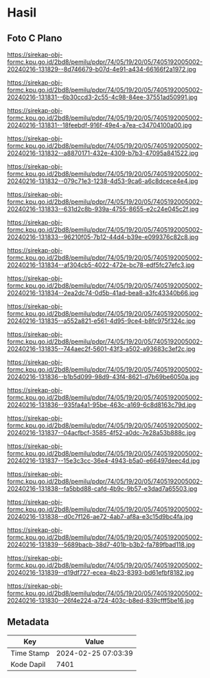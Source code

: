 # Hasil

## Foto C Plano

https://sirekap-obj-formc.kpu.go.id/2bd8/pemilu/pdpr/74/05/19/20/05/7405192005002-20240216-131829--8d746679-b07d-4e91-a434-66166f2a1972.jpg

https://sirekap-obj-formc.kpu.go.id/2bd8/pemilu/pdpr/74/05/19/20/05/7405192005002-20240216-131831--6b30ccd3-2c55-4c98-84ee-37551ad50991.jpg

https://sirekap-obj-formc.kpu.go.id/2bd8/pemilu/pdpr/74/05/19/20/05/7405192005002-20240216-131831--18feebdf-916f-49e4-a7ea-c34704100a00.jpg

https://sirekap-obj-formc.kpu.go.id/2bd8/pemilu/pdpr/74/05/19/20/05/7405192005002-20240216-131832--a8870171-432e-4309-b7b3-47095a841522.jpg

https://sirekap-obj-formc.kpu.go.id/2bd8/pemilu/pdpr/74/05/19/20/05/7405192005002-20240216-131832--079c71e3-1238-4d53-9ca6-a6c8dcece4e4.jpg

https://sirekap-obj-formc.kpu.go.id/2bd8/pemilu/pdpr/74/05/19/20/05/7405192005002-20240216-131833--631d2c8b-939a-4755-8655-e2c24e045c2f.jpg

https://sirekap-obj-formc.kpu.go.id/2bd8/pemilu/pdpr/74/05/19/20/05/7405192005002-20240216-131833--96210f05-7b12-44d4-b39e-e099376c82c8.jpg

https://sirekap-obj-formc.kpu.go.id/2bd8/pemilu/pdpr/74/05/19/20/05/7405192005002-20240216-131834--af304cb5-4022-472e-bc78-edf5fc27efc3.jpg

https://sirekap-obj-formc.kpu.go.id/2bd8/pemilu/pdpr/74/05/19/20/05/7405192005002-20240216-131834--2ea2dc74-0d5b-41ad-bea8-a3fc43340b66.jpg

https://sirekap-obj-formc.kpu.go.id/2bd8/pemilu/pdpr/74/05/19/20/05/7405192005002-20240216-131835--a552a821-e561-4d95-9ce4-b8fc975f324c.jpg

https://sirekap-obj-formc.kpu.go.id/2bd8/pemilu/pdpr/74/05/19/20/05/7405192005002-20240216-131835--744aec2f-5601-43f3-a502-a93683c3ef2c.jpg

https://sirekap-obj-formc.kpu.go.id/2bd8/pemilu/pdpr/74/05/19/20/05/7405192005002-20240216-131836--b1b5d099-98d9-43f4-8621-d7b69be6050a.jpg

https://sirekap-obj-formc.kpu.go.id/2bd8/pemilu/pdpr/74/05/19/20/05/7405192005002-20240216-131836--935fa4a1-95be-463c-a169-6c8d8163c79d.jpg

https://sirekap-obj-formc.kpu.go.id/2bd8/pemilu/pdpr/74/05/19/20/05/7405192005002-20240216-131837--04acfbcf-3585-4f52-a0dc-7e28a53b888c.jpg

https://sirekap-obj-formc.kpu.go.id/2bd8/pemilu/pdpr/74/05/19/20/05/7405192005002-20240216-131837--15e3c3cc-36e4-4943-b5a0-e66497deec4d.jpg

https://sirekap-obj-formc.kpu.go.id/2bd8/pemilu/pdpr/74/05/19/20/05/7405192005002-20240216-131838--fa5bbd88-cafd-4b9c-9b57-e3dad7a65503.jpg

https://sirekap-obj-formc.kpu.go.id/2bd8/pemilu/pdpr/74/05/19/20/05/7405192005002-20240216-131838--d0c7f126-ae72-4ab7-af8a-e3c15d9bc4fa.jpg

https://sirekap-obj-formc.kpu.go.id/2bd8/pemilu/pdpr/74/05/19/20/05/7405192005002-20240216-131839--5689bacb-38d7-401b-b3b2-fa789fbad118.jpg

https://sirekap-obj-formc.kpu.go.id/2bd8/pemilu/pdpr/74/05/19/20/05/7405192005002-20240216-131839--d19df727-ecea-4b23-8393-bd61efbf8182.jpg

https://sirekap-obj-formc.kpu.go.id/2bd8/pemilu/pdpr/74/05/19/20/05/7405192005002-20240216-131830--26f4e224-a724-403c-b8ed-839cfff5be16.jpg


## Metadata

| Key        | Value               |
| ---------- | ------------------- |
| Time Stamp | 2024-02-25 07:03:39 |
| Kode Dapil | 7401                |



